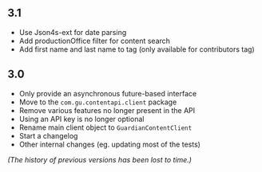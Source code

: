 ## 3.1

* Use Json4s-ext for date parsing
* Add productionOffice filter for content search
* Add first name and last name to tag (only available for contributors tag)


## 3.0

* Only provide an asynchronous future-based interface
* Move to the `com.gu.contentapi.client` package
* Remove various features no longer present in the API
* Using an API key is no longer optional
* Rename main client object to `GuardianContentClient`
* Start a changelog
* Other internal changes (eg. updating most of the tests)


*(The history of previous versions has been lost to time.)*
